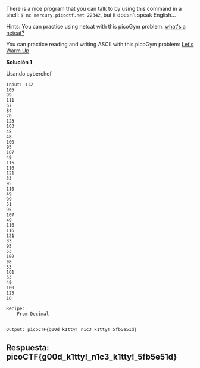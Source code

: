 
There is a nice program that you can talk to by using this command in a shell: `$ nc mercury.picoctf.net 22342`, but it doesn't speak English...


Hints:
You can practice using netcat with this picoGym problem: [what's a netcat?](https://play.picoctf.org/practice/challenge/34)

You can practice reading and writing ASCII with this picoGym problem: [Let's Warm Up](https://play.picoctf.org/practice/challenge/22)


**Solución 1**

Usando cyberchef

```
Input: 112 
105 
99 
111 
67 
84 
70 
123 
103 
48 
48 
100 
95 
107 
49 
116 
116 
121 
33 
95 
110 
49 
99 
51 
95 
107 
49 
116 
116 
121 
33 
95 
53 
102 
98 
53 
101 
53 
49 
100 
125 
10 

Recipe: 
	From Decimal
	

Output: picoCTF{g00d_k1tty!_n1c3_k1tty!_5fb5e51d}

```


## Respuesta: **picoCTF{g00d_k1tty!_n1c3_k1tty!_5fb5e51d}**